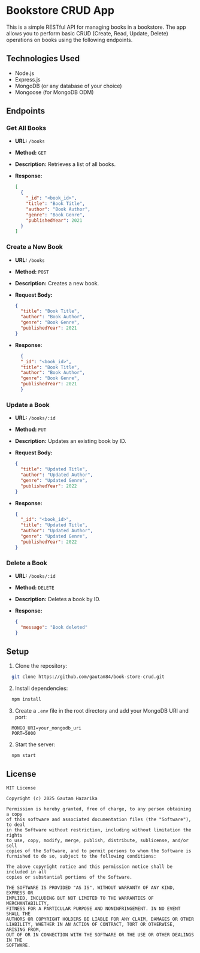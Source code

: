 # Bookstore CRUD App

This is a simple RESTful API for managing books in a bookstore. The app allows you to perform basic CRUD (Create, Read, Update, Delete) operations on books using the following endpoints.

## Technologies Used
- Node.js
- Express.js
- MongoDB (or any database of your choice)
- Mongoose (for MongoDB ODM)

## Endpoints

### Get All Books
- **URL:** `/books`
- **Method:** `GET`
- **Description:** Retrieves a list of all books.
- **Response:**

  ```json
  [
    {
      "_id": "<book_id>",
      "title": "Book Title",
      "author": "Book Author",
      "genre": "Book Genre",
      "publishedYear": 2021
    }
  ]
   ```


### Create a New Book
- **URL:** `/books`
- **Method:** `POST`
- **Description:** Creates a new book.
- **Request Body:**

  ```json
  {
    "title": "Book Title",
    "author": "Book Author",
    "genre": "Book Genre",
    "publishedYear": 2021
  }
   ```
- **Response:**

  ```json
    {
    "_id": "<book_id>",
    "title": "Book Title",
    "author": "Book Author",
    "genre": "Book Genre",
    "publishedYear": 2021
    }
   ```



### Update a Book
- **URL:** `/books/:id`
- **Method:** `PUT`
- **Description:** Updates an existing book by ID.
- **Request Body:**

  ```json
  {
    "title": "Updated Title",
    "author": "Updated Author",
    "genre": "Updated Genre",
    "publishedYear": 2022
  }
   ```
- **Response:**

  ```json
  {
    "_id": "<book_id>",
    "title": "Updated Title",
    "author": "Updated Author",
    "genre": "Updated Genre",
    "publishedYear": 2022
  }
   ```



### Delete a Book
- **URL:** `/books/:id`
- **Method:** `DELETE`
- **Description:** Deletes a book by ID.
- **Response:**

  ```json
  {
    "message": "Book deleted"
  }
   ```

## Setup

1. Clone the repository:

```sh
  git clone https://github.com/gautam84/book-store-crud.git
```

2. Install dependencies:

```sh
  npm install
```

3. Create a `.env` file in the root directory and add your MongoDB URI and port:
``` 
  MONGO_URI=your_mongodb_uri
  PORT=5000
```


2. Start the server:
```sh
  npm start
```


## License

```
MIT License

Copyright (c) 2025 Gautam Hazarika

Permission is hereby granted, free of charge, to any person obtaining a copy
of this software and associated documentation files (the "Software"), to deal
in the Software without restriction, including without limitation the rights
to use, copy, modify, merge, publish, distribute, sublicense, and/or sell
copies of the Software, and to permit persons to whom the Software is
furnished to do so, subject to the following conditions:

The above copyright notice and this permission notice shall be included in all
copies or substantial portions of the Software.

THE SOFTWARE IS PROVIDED "AS IS", WITHOUT WARRANTY OF ANY KIND, EXPRESS OR
IMPLIED, INCLUDING BUT NOT LIMITED TO THE WARRANTIES OF MERCHANTABILITY,
FITNESS FOR A PARTICULAR PURPOSE AND NONINFRINGEMENT. IN NO EVENT SHALL THE
AUTHORS OR COPYRIGHT HOLDERS BE LIABLE FOR ANY CLAIM, DAMAGES OR OTHER
LIABILITY, WHETHER IN AN ACTION OF CONTRACT, TORT OR OTHERWISE, ARISING FROM,
OUT OF OR IN CONNECTION WITH THE SOFTWARE OR THE USE OR OTHER DEALINGS IN THE
SOFTWARE.
```
